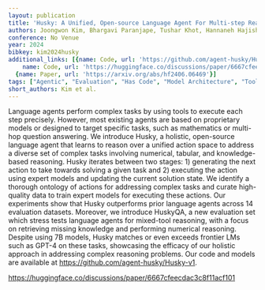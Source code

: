 ```yaml
---
layout: publication
title: 'Husky: A Unified, Open-source Language Agent For Multi-step Reasoning'
authors: Joongwon Kim, Bhargavi Paranjape, Tushar Khot, Hannaneh Hajishirzi
conference: No Venue
year: 2024
bibkey: kim2024husky
additional_links: [{name: Code, url: 'https://github.com/agent-husky/Husky-v1'}, {
    name: Code, url: 'https://huggingface.co/discussions/paper/6667cfeecdac3c8f11acf101'},
  {name: Paper, url: 'https://arxiv.org/abs/hf2406.06469'}]
tags: ["Agentic", "Evaluation", "Has Code", "Model Architecture", "Tools"]
short_authors: Kim et al.
---
```

Language agents perform complex tasks by using tools to execute each step precisely. However, most existing agents are based on proprietary models or designed to target specific tasks, such as mathematics or multi-hop question answering. We introduce Husky, a holistic, open-source language agent that learns to reason over a unified action space to address a diverse set of complex tasks involving numerical, tabular, and knowledge-based reasoning. Husky iterates between two stages: 1) generating the next action to take towards solving a given task and 2) executing the action using expert models and updating the current solution state. We identify a thorough ontology of actions for addressing complex tasks and curate high-quality data to train expert models for executing these actions. Our experiments show that Husky outperforms prior language agents across 14 evaluation datasets. Moreover, we introduce HuskyQA, a new evaluation set which stress tests language agents for mixed-tool reasoning, with a focus on retrieving missing knowledge and performing numerical reasoning. Despite using 7B models, Husky matches or even exceeds frontier LMs such as GPT-4 on these tasks, showcasing the efficacy of our holistic approach in addressing complex reasoning problems. Our code and models are available at https://github.com/agent-husky/Husky-v1.

https://huggingface.co/discussions/paper/6667cfeecdac3c8f11acf101
